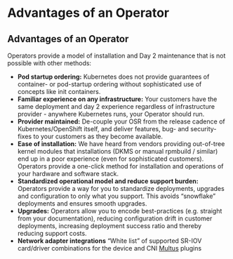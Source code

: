# Advantages of an Operator

## Advantages of an Operator

Operators provide a model of installation and Day 2 maintenance that is not possible with other methods:

* **Pod startup ordering:** Kubernetes does not provide guarantees of container- or pod-startup ordering without sophisticated use of concepts like init containers.
* **Familiar experience on any infrastructure:** Your customers have the same deployment and day 2 experience regardless of infrastructure provider - anywhere Kubernetes runs, your Operator should run.
* **Provider maintained:** De-couple your OSR from the release cadence of Kubernetes/OpenShift itself, and deliver features, bug- and security-fixes to your customers as they become available.
* **Ease of installation:** We have heard from vendors providing out-of-tree kernel modules that installations \(DKMS or manual rpmbuild / similar\) end up in a poor experience \(even for sophisticated customers\). Operators provide a one-click method for installation and operations of your hardware and software stack.
* **Standardized operational model and reduce support burden:** Operators provide a way for you to standardize deployments, upgrades and configuration to only what you support. This avoids “snowflake” deployments and ensures smooth upgrades.
* **Upgrades:** Operators allow you to encode best-practices \(e.g. straight from your documentation\), reducing configuration drift in customer deployments, increasing deployment success ratio and thereby reducing support costs.
* **Network adapter integrations** “White list” of supported SR-IOV card/driver combinations for the device and CNI [Multus](https://github.com/intel/multus-cni) plugins

